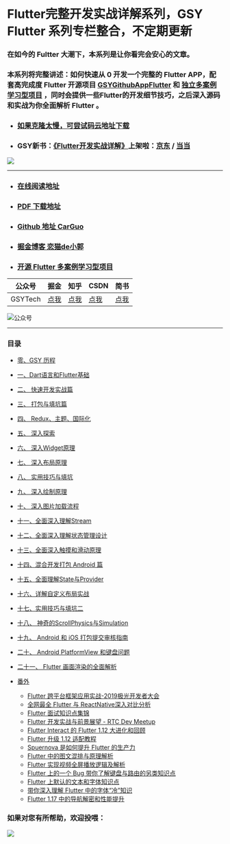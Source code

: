 # Flutter完整开发实战详解系列，GSY Flutter 系列专栏整合，不定期更新


### 在如今的 Fultter 大潮下，本系列是让你看完会安心的文章。

### 本系列将完整讲述：如何快速从 0 开发一个完整的 Flutter APP，配套高完成度  Flutter 开源项目 [GSYGithubAppFlutter](https://github.com/CarGuo/gsy_github_app_flutter) 和 [独立多案例学习型项目](https://github.com/CarGuo/gsy_flutter_demo) ，同时会提供一些Flutter的开发细节技巧，之后深入源码和实战为你全面解析 Flutter 。

- ### [如果克隆太慢，可尝试码云地址下载](https://gitee.com/CarGuo/GSYFlutterBook)
- ### GSY新书：[《Flutter开发实战详解》](https://item.jd.com/12883054.html)上架啦：[京东](https://item.jd.com/12883054.html) / [当当](http://product.dangdang.com/28558519.html)

[![](http://img.cdn.guoshuyu.cn/WechatIMG65.jpeg)](https://item.jd.com/12883054.html)

----

- ### [在线阅读地址](https://guoshuyu.cn/home/wx/)

- ### [PDF 下载地址](https://gitee.com/CarGuo/GSYFlutterBook/blob/master/Flutter完整开发实战详解系列.pdf)

- ### [Github 地址 CarGuo](https://github.com/CarGuo)

- ### [掘金博客 恋猫de小郭](https://juejin.im/user/582aca2ba22b9d006b59ae68/posts)

- ### [开源 Flutter 多案例学习型项目](https://github.com/CarGuo/GSYFlutterDemo)

| 公众号  | 掘金                                                         | 知乎                                        | CSDN                                      | 简书                                           |
| ------- | ------------------------------------------------------------ | ------------------------------------------- | ----------------------------------------- | ---------------------------------------------- |
| GSYTech | [点我](https://juejin.im/user/582aca2ba22b9d006b59ae68/posts) | [点我](https://www.zhihu.com/people/carguo) | [点我](https://blog.csdn.net/ZuoYueLiang) | [点我](https://www.jianshu.com/u/6e613846e1ea) |


![公众号](http://img.cdn.guoshuyu.cn/wechat_qq.png)

----

### 目录

* [零、GSY 历程](Flutter-0.md)

* [一、Dart语言和Flutter基础](Flutter-1.md)

* [二、 快速开发实战篇](Flutter-2.md)

* [三、 打包与填坑篇](Flutter-3.md)

* [四、 Redux、主题、国际化](Flutter-4.md)

* [五、 深入探索](Flutter-5.md)

* [六、 深入Widget原理](Flutter-6.md)

* [七、 深入布局原理](Flutter-7.md)

* [八、 实用技巧与填坑](Flutter-8.md)

* [九、 深入绘制原理](Flutter-9.md)

* [十、 深入图片加载流程](Flutter-10.md)

* [十一、全面深入理解Stream](Flutter-11.md)

* [十二、全面深入理解状态管理设计](Flutter-12.md)

* [十三、全面深入触摸和滑动原理](Flutter-13.md)

* [十四、混合开发打包 Android 篇](Flutter-14.md)

* [十五、全面理解State与Provider](Flutter-15.md)

* [十六、详解自定义布局实战](Flutter-16.md)

* [十七、实用技巧与填坑二](Flutter-17.md)

* [十八、 神奇的ScrollPhysics与Simulation](Flutter-18.md)

* [十九、 Android 和 iOS 打包提交审核指南](Flutter-19.md)

* [二十、 Android PlatformView 和键盘问题](Flutter-20.md)

* [二十一、 Flutter 画面渲染的全面解析](Flutter-21.md)

* [番外](FWREADME.md)
  
  * [Flutter 跨平台框架应用实战-2019极光开发者大会](Flutter-jg-meet.md)
  * [全网最全 Flutter 与 ReactNative深入对比分析](qwzqdb.md)
  * [Flutter 面试知识点集锦](Flutter-msjj.md)
  * [Flutter 开发实战与前景展望 - RTC Dev Meetup](Flutter-rtc-meetup.md)
  * [Flutter Interact 的 Flutter 1.12 大进化和回顾](Flutter-Interact-2019.md)
  * [Flutter 升级 1.12 适配教程](Flutter-update-1.12.md)
  * [Spuernova 是如何提升 Flutter 的生产力](Flutter-Supernova.md)
  * [Flutter 中的图文混排与原理解析](Flutter-TWHP.md)
  * [Flutter 实现视频全屏播放逻辑及解析](Flutter-Player-Full.md)
  * [Flutter 上的一个 Bug 带你了解键盘与路由的另类知识点](Flutter-keyboard-rs.md)
  * [Flutter 上默认的文本和字体知识点](Flutter-Font-Other.md)
  * [带你深入理解 Flutter 中的字体“冷”知识](Flutter-Font-Cool.md)
  * [Flutter  1.17 中的导航解密和性能提升](Flutter-nav+1_17.md)
  
  



### 如果对您有所帮助，欢迎投喂：

![](http://img.cdn.guoshuyu.cn/thanks.jpg)
